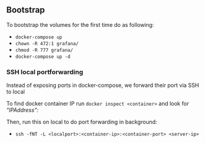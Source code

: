 
## Bootstrap
To bootstrap the volumes for the first time do as following:
- `docker-compose up`
- `chown -R 472:1 grafana/`
- `chmod -R 777 grafana/`
- `docker-compose up -d`

### SSH local portforwarding
Instead of exposing ports in docker-compose, we forward their port via SSH to local

To find docker container IP run `docker inspect <container>` and look for _"IPAddress":_

Then, run this on local to do port forwarding in background:
-  `ssh -fNT -L <localport>:<container-ip>:<container-port> <server-ip>`